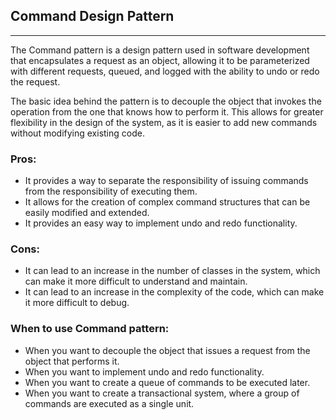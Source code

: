 ## Command Design Pattern
-----
The Command pattern is a design pattern used in software development that encapsulates a request as an object, allowing it to be parameterized with different requests, queued, and logged with the ability to undo or redo the request.

The basic idea behind the pattern is to decouple the object that invokes the operation from the one that knows how to perform it. This allows for greater flexibility in the design of the system, as it is easier to add new commands without modifying existing code.

### Pros:
- It provides a way to separate the responsibility of issuing commands from the responsibility of executing them.
- It allows for the creation of complex command structures that can be easily modified and extended.
- It provides an easy way to implement undo and redo functionality.

### Cons:
- It can lead to an increase in the number of classes in the system, which can make it more difficult to understand and maintain.
- It can lead to an increase in the complexity of the code, which can make it more difficult to debug.

### When to use Command pattern:
- When you want to decouple the object that issues a request from the object that performs it.
- When you want to implement undo and redo functionality.
- When you want to create a queue of commands to be executed later.
- When you want to create a transactional system, where a group of commands are executed as a single unit.